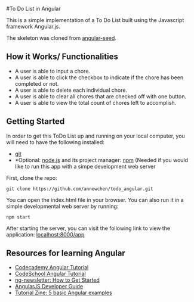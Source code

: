 #To Do List in Angular

<p>This is a simple implementation of a To Do List built using the Javascript framework Angular.js.</p>
<p>The skeleton was cloned from <a href="https://github.com/angular/angular-seed">angular-seed</a>.</p>

## How it Works/ Functionalities
<p>
  <ul>
    <li>A user is able to input a chore.</li>
    <li>A user is able to click the checkbox to indicate if the chore has been completed or not.</li>
    <li>A user is able to delete each individual chore.</li>
    <li>A user is able to clear all chores that are checked off with one button.</li>
    <li>A user is able to view the total count of chores left to accomplish.</li>
  </ul>
</p>

## Getting Started
<p>In order to get this ToDo List up and running on your local computer, you will need to have the following installed:
  <ul>
   <li><a href="http://git-scm.com/">git</a></li>
   <li>*Optional: <a href="https://nodejs.org/en/">node.js</a> and its project manager: <a href="https://www.npmjs.com/">npm</a> (Needed if you would like to run this app with a simpe development web server</li>
  </ul>
</p>
<p>
First, clone the repo:
<pre><code>git clone https://github.com/annewchen/todo_angular.git</code></pre>
You can open the index.html file in your browser. You can also run it in a simple developmental web server by running:
<pre><code>npm start</code></pre>
After starting the server, you can visit the following link to view the application: <a href="http://localhost:8000/app/">localhost:8000/app</a>
</p>

## Resources for learning Angular
<ul>

<li><a href="https://www.codecademy.com/en/courses/learn-angularjs">Codecademy Angular Tutorial</a></li>
<li><a href="https://www.codeschool.com/courses/shaping-up-with-angular-js">CodeSchool Angular Tutorial</a></li>
<li><a href="http://www.ng-newsletter.com/posts/beginner2expert-how_to_start.html">ng-newsletter: How to Get Started</a></li>
<li><a href="https://docs.angularjs.org/guide">AngularJS Developer Guide</a></li>
<li><a href="http://tutorialzine.com/2013/08/learn-angularjs-5-examples/">Tutorial Zine: 5 basic Angular examples</a></li>
</ul>
